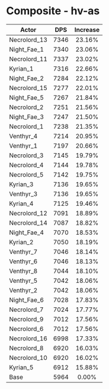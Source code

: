# Composite - hv-as
| Actor | DPS | Increase |
|---|:---:|:---:|
|Necrolord_13|7346|23.16%|
|Night_Fae_1|7340|23.06%|
|Necrolord_11|7337|23.02%|
|Kyrian_1|7316|22.66%|
|Night_Fae_2|7284|22.12%|
|Necrolord_15|7277|22.01%|
|Night_Fae_5|7267|21.84%|
|Necrolord_2|7251|21.56%|
|Night_Fae_3|7247|21.50%|
|Necrolord_1|7238|21.35%|
|Venthyr_4|7214|20.95%|
|Venthyr_1|7197|20.66%|
|Necrolord_3|7145|19.79%|
|Necrolord_4|7144|19.78%|
|Necrolord_5|7142|19.75%|
|Kyrian_3|7136|19.65%|
|Venthyr_3|7136|19.65%|
|Kyrian_4|7125|19.46%|
|Necrolord_12|7091|18.89%|
|Necrolord_14|7087|18.82%|
|Night_Fae_4|7070|18.53%|
|Kyrian_2|7050|18.19%|
|Venthyr_7|7046|18.14%|
|Venthyr_6|7046|18.13%|
|Venthyr_8|7044|18.10%|
|Venthyr_5|7042|18.06%|
|Venthyr_2|7042|18.06%|
|Night_Fae_6|7028|17.83%|
|Necrolord_7|7024|17.77%|
|Necrolord_9|7012|17.56%|
|Necrolord_6|7012|17.56%|
|Necrolord_16|6998|17.33%|
|Necrolord_8|6920|16.03%|
|Necrolord_10|6920|16.02%|
|Kyrian_5|6912|15.88%|
|Base|5964|0.00%|
